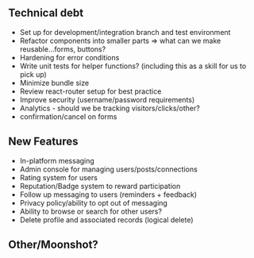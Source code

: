 Technical debt
--------------
* Set up for development/integration branch and test environment
* Refactor components into smaller parts => what can we make reusable...forms, buttons?
* Hardening for error conditions
* Write unit tests for helper functions? (including this as a skill for us to pick up)
* Minimize bundle size
* Review react-router setup for best practice
* Improve security (username/password requirements)
* Analytics - should we be tracking visitors/clicks/other?
* confirmation/cancel on forms

New Features
------------
* In-platform messaging
* Admin console for managing users/posts/connections
* Rating system for users
* Reputation/Badge system to reward participation
* Follow up messaging to users (reminders + feedback)
* Privacy policy/ability to opt out of messaging
* Ability to browse or search for other users?
* Delete profile and associated records (logical delete)

Other/Moonshot?
---------------
